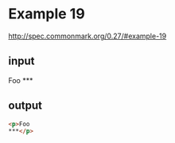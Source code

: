 # Example 19

http://spec.commonmark.org/0.27/#example-19

## input

Foo
    ***

## output

```html
<p>Foo
***</p>
```
